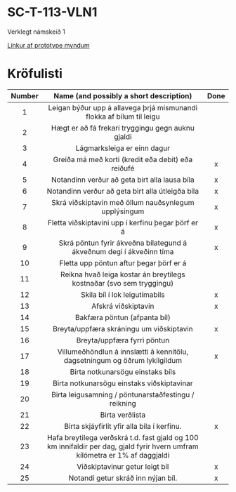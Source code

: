 # SC-T-113-VLN1
Verklegt námskeið 1 

[Línkur af prototype myndum](https://photos.app.goo.gl/edgyd3urbkckw2W17)

# Kröfulisti
| Number | Name (and possibly a short description)                                                                                                  | Done |
| :----: | :--------------------------------------------------------------------------------------------------------------------------------------: | :---:|
| 1 	 | Leigan býður upp á allavega þrjá mismunandi flokka af bílum til leigu 																	|	   |
| 2 	 | Hægt er að fá frekari tryggingu gegn auknu gjaldi 																						|	   |
| 3 	 | Lágmarksleiga er einn dagur 																												|	   |
| 4 	 | Greiða má með korti (kredit eða debit) eða reiðufé 																						|	x  |
| 5 	 | Notandinn verður að geta birt alla lausa bíla 																							|	 x |
| 6 	 | Notandinn verður að geta birt alla útleigða bíla 																						|	 x |
| 7 	 | Skrá viðskiptavin með öllum nauðsynlegum upplýsingum 																					|	 x |
| 8 	 | Fletta viðskiptavini upp í kerfinu þegar þörf er á 																						|	 x |
| 9 	 | Skrá pöntun fyrir ákveðna bílategund á ákveðnum degi í ákveðinn tíma 																	|	 x |
| 10 	 | Fletta upp pöntun aftur þegar þörf er á 																									|	   |
| 11 	 | Reikna hvað leiga kostar án breytilegs kostnaðar (svo sem tryggingu) 																	|	   |
| 12 	 | Skila bíl í lok leigutímabils 																											|	x  |	
| 13 	 | Afskrá viðskiptavin 																														|	 x |
| 14 	 | Bakfæra pöntun (afpanta bíl) 																											|	   |
| 15 	 | Breyta/uppfæra skráningu um viðskiptavin 																								|	x  |
| 16 	 | Breyta/uppfæra fyrri pöntun 																												|	   |
| 17 	 | Villumeðhöndlun á innslætti á kennitölu, dagsetningum og öðrum lykilgildum 																|	x  |
| 18 	 | Birta notkunarsögu einstaks bíls 																										|	   |
| 19 	 | Birta notkunarsögu einstaks viðskiptavinar 																								|	   |	
| 20 	 | Birta leigusamning / pöntunarstaðfestingu / reikning 																					|	   |	
| 21 	 | Birta verðlista 																															|	   |	
| 22 	 | Birta skjáyfirlit yfir alla bíla í kerfinu. 																								|	x  |
| 23 	 | Hafa breytilega verðskrá t.d. fast gjald og 100 km innifaldir per dag, gjald fyrir hvern umfram kílómetra er 1% af daggjaldi 			|	   |
| 24 	 | Viðskiptavinur getur leigt bíl 																											|	x  |
| 25 	 | Notandi getur skráð inn nýjan bíl. 																										|	 x |
